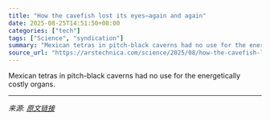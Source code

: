 ```yaml
---
title: "How the cavefish lost its eyes—again and again"
date: 2025-08-25T14:51:50+08:00
categories: ["tech"]
tags: ["Science", "syndication"]
summary: "Mexican tetras in pitch-black caverns had no use for the energetically costly organs."
source_url: "https://arstechnica.com/science/2025/08/how-the-cavefish-lost-its-eyes-again-and-again/"
---
```


Mexican tetras in pitch-black caverns had no use for the energetically costly organs.

---

*来源: [原文链接](https://arstechnica.com/science/2025/08/how-the-cavefish-lost-its-eyes-again-and-again/)*

